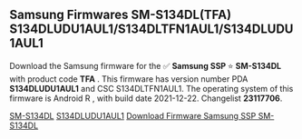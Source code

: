 <h2>Samsung Firmwares SM-S134DL(TFA) S134DLUDU1AUL1/S134DLTFN1AUL1/S134DLUDU1AUL1</h2>
Download the Samsung firmware for the ✅ <strong>Samsung SSP </strong> ⭐ <strong>SM-S134DL</strong> with product code <strong>TFA</strong> . This firmware has version number PDA <strong>S134DLUDU1AUL1</strong> and CSC S134DLTFN1AUL1. The operating system of this firmware is Android R , with build date 2021-12-22. Changelist <strong>23117706</strong>.

[SM-S134DL](https://samfirm.shop/samsung/model/SM-S134DL)
[S134DLUDU1AUL1](https://samfirm.shop/samsung/pda/S134DLUDU1AUL1)
[Download Firmware Samsung SSP SM-S134DL](https://samfirm.shop/samsung/firmware/485202)
